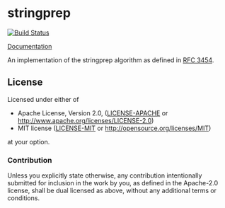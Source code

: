 # stringprep

[![Build Status](https://travis-ci.org/sfackler/stringprep?branch=master)](https://travis-ci.org/sfackler/stringprep)

[Documentation](https://docs.rs/stringprep/0.1.0/stringprep)

An implementation of the stringprep algorithm as defined in [RFC 3454][].

[RFC 3454]: https://tools.ietf.org/html/rfc3454

## License

Licensed under either of

 * Apache License, Version 2.0, ([LICENSE-APACHE](LICENSE-APACHE) or http://www.apache.org/licenses/LICENSE-2.0)
 * MIT license ([LICENSE-MIT](LICENSE-MIT) or http://opensource.org/licenses/MIT)

at your option.

### Contribution

Unless you explicitly state otherwise, any contribution intentionally
submitted for inclusion in the work by you, as defined in the Apache-2.0
license, shall be dual licensed as above, without any additional terms or
conditions.
